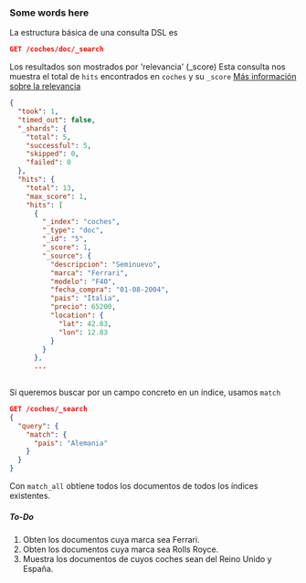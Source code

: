 ### Some words here
La estructura básica de una consulta DSL es
```json
GET /coches/doc/_search
```
Los resultados son mostrados por 'relevancia' (_score) Esta consulta nos muestra el total de `hits` encontrados en `coches` y su `_score`
[Más información sobre la relevancia](https://www.elastic.co/guide/en/elasticsearch/guide/current/relevance-intro.html)

```json
{
  "took": 1,
  "timed_out": false,
  "_shards": {
    "total": 5,
    "successful": 5,
    "skipped": 0,
    "failed": 0
  },
  "hits": {
    "total": 13,
    "max_score": 1,
    "hits": [
      {
        "_index": "coches",
        "_type": "doc",
        "_id": "5",
        "_score": 1,
        "_source": {
          "descripcion": "Seminuevo",
          "marca": "Ferrari",
          "modelo": "F40",
          "fecha_compra": "01-08-2004",
          "pais": "Italia",
          "precio": 65200,
          "location": {
            "lat": 42.83,
            "lon": 12.83
          }
        }
      },
      ...
      
```
Si queremos buscar por un campo concreto en un índice, usamos `match`
```json
GET /coches/_search
{
  "query": {
    "match": {
      "pais": "Alemania"
    }
  }
}
```
Con `match_all` obtiene todos los documentos de todos los índices existentes.

##### To-Do
1. Obten los documentos cuya marca sea Ferrari.
2. Obten los documentos cuya marca sea Rolls Royce.
3. Muestra los documentos de cuyos coches sean del Reino Unido y España.
